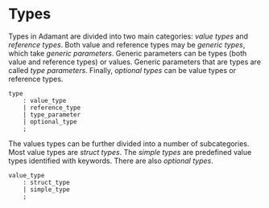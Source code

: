 # Types

Types in Adamant are divided into two main categories: *value types* and *reference types*. Both value and reference types may be *generic types*, which take *generic parameters*. Generic parameters can be types (both value and reference types) or values. Generic parameters that are types are called *type parameters*. Finally, *optional types* can be value types or reference types.

```grammar
type
    : value_type
    | reference_type
    | type_parameter
    | optional_type
    ;
```

The values types can be further divided into a number of subcategories. Most value types are *struct types*. The *simple types* are predefined value types identified with keywords. There are also *optional types*.

```grammar
value_type
    : struct_type
    | simple_type
    ;
```
